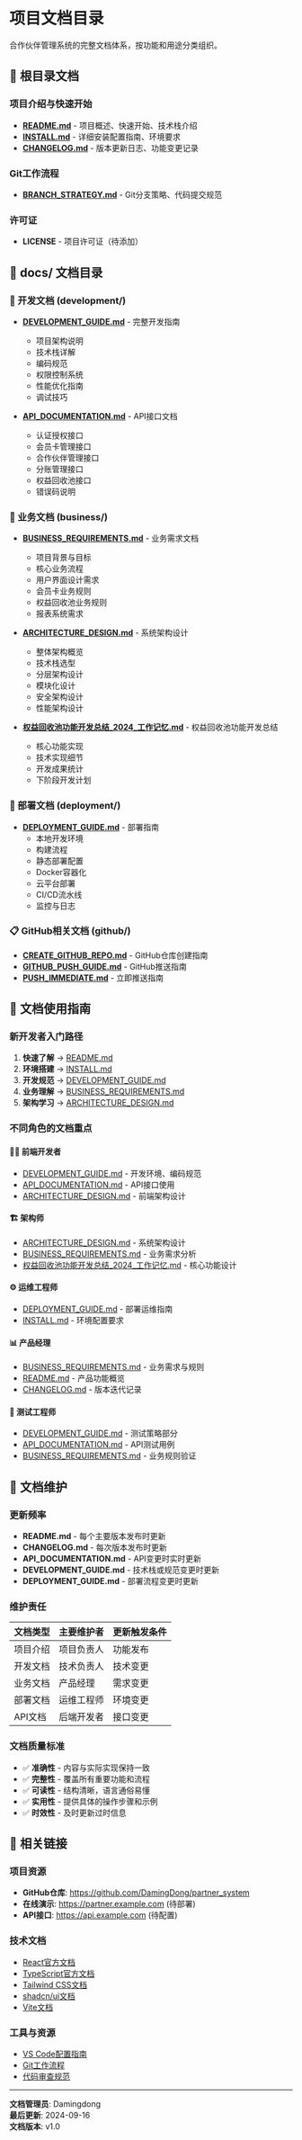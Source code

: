 # 项目文档目录

合作伙伴管理系统的完整文档体系，按功能和用途分类组织。

## 📁 根目录文档

### 项目介绍与快速开始
- **[README.md](../README.md)** - 项目概述、快速开始、技术栈介绍
- **[INSTALL.md](../INSTALL.md)** - 详细安装配置指南、环境要求
- **[CHANGELOG.md](../CHANGELOG.md)** - 版本更新日志、功能变更记录

### Git工作流程
- **[BRANCH_STRATEGY.md](../BRANCH_STRATEGY.md)** - Git分支策略、代码提交规范

### 许可证
- **LICENSE** - 项目许可证（待添加）

## 📂 docs/ 文档目录

### 🔧 开发文档 (development/)
- **[DEVELOPMENT_GUIDE.md](./development/DEVELOPMENT_GUIDE.md)** - 完整开发指南
  - 项目架构说明
  - 技术栈详解
  - 编码规范
  - 权限控制系统
  - 性能优化指南
  - 调试技巧

- **[API_DOCUMENTATION.md](./development/API_DOCUMENTATION.md)** - API接口文档
  - 认证授权接口
  - 会员卡管理接口
  - 合作伙伴管理接口
  - 分账管理接口
  - 权益回收池接口
  - 错误码说明

### 💼 业务文档 (business/)
- **[BUSINESS_REQUIREMENTS.md](./business/BUSINESS_REQUIREMENTS.md)** - 业务需求文档
  - 项目背景与目标
  - 核心业务流程
  - 用户界面设计需求
  - 会员卡业务规则
  - 权益回收池业务规则
  - 报表系统需求

- **[ARCHITECTURE_DESIGN.md](./business/ARCHITECTURE_DESIGN.md)** - 系统架构设计
  - 整体架构概览
  - 技术栈选型
  - 分层架构设计
  - 模块化设计
  - 安全架构设计
  - 性能架构设计

- **[权益回收池功能开发总结_2024_工作记忆.md](./business/权益回收池功能开发总结_2024_工作记忆.md)** - 权益回收池功能开发总结
  - 核心功能实现
  - 技术实现细节
  - 开发成果统计
  - 下阶段开发计划

### 🚀 部署文档 (deployment/)
- **[DEPLOYMENT_GUIDE.md](./deployment/DEPLOYMENT_GUIDE.md)** - 部署指南
  - 本地开发环境
  - 构建流程
  - 静态部署配置
  - Docker容器化
  - 云平台部署
  - CI/CD流水线
  - 监控与日志

### 📋 GitHub相关文档 (github/)
- **[CREATE_GITHUB_REPO.md](./github/CREATE_GITHUB_REPO.md)** - GitHub仓库创建指南
- **[GITHUB_PUSH_GUIDE.md](./github/GITHUB_PUSH_GUIDE.md)** - GitHub推送指南
- **[PUSH_IMMEDIATE.md](./github/PUSH_IMMEDIATE.md)** - 立即推送指南

## 📖 文档使用指南

### 新开发者入门路径
1. **快速了解** → [README.md](../README.md)
2. **环境搭建** → [INSTALL.md](../INSTALL.md) 
3. **开发规范** → [DEVELOPMENT_GUIDE.md](./development/DEVELOPMENT_GUIDE.md)
4. **业务理解** → [BUSINESS_REQUIREMENTS.md](./business/BUSINESS_REQUIREMENTS.md)
5. **架构学习** → [ARCHITECTURE_DESIGN.md](./business/ARCHITECTURE_DESIGN.md)

### 不同角色的文档重点

#### 🧑‍💻 前端开发者
- [DEVELOPMENT_GUIDE.md](./development/DEVELOPMENT_GUIDE.md) - 开发环境、编码规范
- [API_DOCUMENTATION.md](./development/API_DOCUMENTATION.md) - API接口使用
- [ARCHITECTURE_DESIGN.md](./business/ARCHITECTURE_DESIGN.md) - 前端架构设计

#### 🏗️ 架构师
- [ARCHITECTURE_DESIGN.md](./business/ARCHITECTURE_DESIGN.md) - 系统架构设计
- [BUSINESS_REQUIREMENTS.md](./business/BUSINESS_REQUIREMENTS.md) - 业务需求分析
- [权益回收池功能开发总结_2024_工作记忆.md](./business/权益回收池功能开发总结_2024_工作记忆.md) - 核心功能设计

#### ⚙️ 运维工程师  
- [DEPLOYMENT_GUIDE.md](./deployment/DEPLOYMENT_GUIDE.md) - 部署运维指南
- [INSTALL.md](../INSTALL.md) - 环境配置要求

#### 📊 产品经理
- [BUSINESS_REQUIREMENTS.md](./business/BUSINESS_REQUIREMENTS.md) - 业务需求与规则
- [README.md](../README.md) - 产品功能概览
- [CHANGELOG.md](../CHANGELOG.md) - 版本迭代记录

#### 🧪 测试工程师
- [DEVELOPMENT_GUIDE.md](./development/DEVELOPMENT_GUIDE.md) - 测试策略部分
- [API_DOCUMENTATION.md](./development/API_DOCUMENTATION.md) - API测试用例
- [BUSINESS_REQUIREMENTS.md](./business/BUSINESS_REQUIREMENTS.md) - 业务规则验证

## 🔄 文档维护

### 更新频率
- **README.md** - 每个主要版本发布时更新
- **CHANGELOG.md** - 每次版本发布时更新
- **API_DOCUMENTATION.md** - API变更时实时更新
- **DEVELOPMENT_GUIDE.md** - 技术栈或规范变更时更新
- **DEPLOYMENT_GUIDE.md** - 部署流程变更时更新

### 维护责任
| 文档类型 | 主要维护者 | 更新触发条件 |
|----------|------------|--------------|
| 项目介绍 | 项目负责人 | 功能发布 |
| 开发文档 | 技术负责人 | 技术变更 |
| 业务文档 | 产品经理 | 需求变更 |
| 部署文档 | 运维工程师 | 环境变更 |
| API文档 | 后端开发者 | 接口变更 |

### 文档质量标准
- ✅ **准确性** - 内容与实际实现保持一致
- ✅ **完整性** - 覆盖所有重要功能和流程
- ✅ **可读性** - 结构清晰，语言通俗易懂
- ✅ **实用性** - 提供具体的操作步骤和示例
- ✅ **时效性** - 及时更新过时信息

## 🔗 相关链接

### 项目资源
- **GitHub仓库**: https://github.com/DamingDong/partner_system
- **在线演示**: https://partner.example.com (待部署)
- **API接口**: https://api.example.com (待配置)

### 技术文档
- [React官方文档](https://react.dev/)
- [TypeScript官方文档](https://www.typescriptlang.org/)
- [Tailwind CSS文档](https://tailwindcss.com/)
- [shadcn/ui文档](https://ui.shadcn.com/)
- [Vite文档](https://vitejs.dev/)

### 工具与资源
- [VS Code配置指南](https://code.visualstudio.com/docs/languages/typescript)
- [Git工作流程](https://www.atlassian.com/git/tutorials/comparing-workflows)
- [代码审查规范](https://google.github.io/eng-practices/review/)

---

**文档管理员**: Damingdong  
**最后更新**: 2024-09-16  
**文档版本**: v1.0